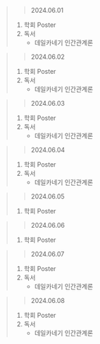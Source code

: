> > 2024.06.01
> 1. 학회 Poster
> 2. 독서
>    - 데일카네기 인간관계론

> > 2024.06.02
> 1. 학회 Poster
> 2. 독서
>    - 데일카네기 인간관계론

> > 2024.06.03
> 1. 학회 Poster
> 2. 독서
>    - 데일카네기 인간관계론

> > 2024.06.04
> 1. 학회 Poster
> 2. 독서
>    - 데일카네기 인간관계론

> > 2024.06.05
> 1. 학회 Poster

> > 2024.06.06
> 1. 학회 Poster

> > 2024.06.07
> 1. 학회 Poster
> 2. 독서
>    - 데일카네기 인간관계론

> > 2024.06.08
> 1. 학회 Poster
> 2. 독서
>    - 데일카네기 인간관계론
